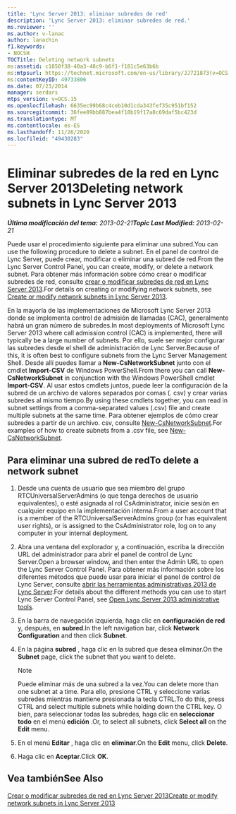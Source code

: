 ```yaml
---
title: 'Lync Server 2013: eliminar subredes de red'
description: 'Lync Server 2013: eliminar subredes de red.'
ms.reviewer: ''
ms.author: v-lanac
author: lanachin
f1.keywords:
- NOCSH
TOCTitle: Deleting network subnets
ms:assetid: c1850f38-40a3-48c9-b6f1-f181c5e63b6b
ms:mtpsurl: https://technet.microsoft.com/en-us/library/JJ721873(v=OCS.15)
ms:contentKeyID: 49733806
ms.date: 07/23/2014
manager: serdars
mtps_version: v=OCS.15
ms.openlocfilehash: 6635ec99b68c4ceb10d1cda343fef35c951bf152
ms.sourcegitcommit: 36fee89bb887bea4f18b19f17a8c69daf5bc423d
ms.translationtype: MT
ms.contentlocale: es-ES
ms.lasthandoff: 11/26/2020
ms.locfileid: "49430283"
---
```

# <a name="deleting-network-subnets-in-lync-server-2013"></a><span data-ttu-id="ff1c4-103">Eliminar subredes de la red en Lync Server 2013</span><span class="sxs-lookup"><span data-stu-id="ff1c4-103">Deleting network subnets in Lync Server 2013</span></span>

<div data-xmlns="http://www.w3.org/1999/xhtml">

<div class="topic" data-xmlns="http://www.w3.org/1999/xhtml" data-msxsl="urn:schemas-microsoft-com:xslt" data-cs="https://msdn.microsoft.com/">

<div data-asp="https://msdn2.microsoft.com/asp">



</div>

<div id="mainSection">

<div id="mainBody"><span data-ttu-id="ff1c4-104">

<span> </span></span><span class="sxs-lookup"><span data-stu-id="ff1c4-104">

<span> </span></span></span>

<span data-ttu-id="ff1c4-105">_**Última modificación del tema:** 2013-02-21_</span><span class="sxs-lookup"><span data-stu-id="ff1c4-105">_**Topic Last Modified:** 2013-02-21_</span></span>

<span data-ttu-id="ff1c4-106">Puede usar el procedimiento siguiente para eliminar una subred.</span><span class="sxs-lookup"><span data-stu-id="ff1c4-106">You can use the following procedure to delete a subnet.</span></span> <span data-ttu-id="ff1c4-107">En el panel de control de Lync Server, puede crear, modificar o eliminar una subred de red.</span><span class="sxs-lookup"><span data-stu-id="ff1c4-107">From the Lync Server Control Panel, you can create, modify, or delete a network subnet.</span></span> <span data-ttu-id="ff1c4-108">Para obtener más información sobre cómo crear o modificar subredes de red, consulte [crear o modificar subredes de red en Lync Server 2013](lync-server-2013-create-or-modify-network-subnets.md).</span><span class="sxs-lookup"><span data-stu-id="ff1c4-108">For details on creating or modifying network subnets, see [Create or modify network subnets in Lync Server 2013](lync-server-2013-create-or-modify-network-subnets.md).</span></span>

<span data-ttu-id="ff1c4-109">En la mayoría de las implementaciones de Microsoft Lync Server 2013 donde se implementa control de admisión de llamadas (CAC), generalmente habrá un gran número de subredes.</span><span class="sxs-lookup"><span data-stu-id="ff1c4-109">In most deployments of Microsoft Lync Server 2013 where call admission control (CAC) is implemented, there will typically be a large number of subnets.</span></span> <span data-ttu-id="ff1c4-110">Por ello, suele ser mejor configurar las subredes desde el shell de administración de Lync Server.</span><span class="sxs-lookup"><span data-stu-id="ff1c4-110">Because of this, it is often best to configure subnets from the Lync Server Management Shell.</span></span> <span data-ttu-id="ff1c4-111">Desde allí puedes llamar a **New-CsNetworkSubnet** junto con el cmdlet **Import-CSV** de Windows PowerShell.</span><span class="sxs-lookup"><span data-stu-id="ff1c4-111">From there you can call **New-CsNetworkSubnet** in conjunction with the Windows PowerShell cmdlet **Import-CSV**.</span></span> <span data-ttu-id="ff1c4-112">Al usar estos cmdlets juntos, puede leer la configuración de la subred de un archivo de valores separados por comas (. csv) y crear varias subredes al mismo tiempo.</span><span class="sxs-lookup"><span data-stu-id="ff1c4-112">By using these cmdlets together, you can read in subnet settings from a comma-separated values (.csv) file and create multiple subnets at the same time.</span></span> <span data-ttu-id="ff1c4-113">Para obtener ejemplos de cómo crear subredes a partir de un archivo. csv, consulte [New-CsNetworkSubnet](https://docs.microsoft.com/powershell/module/skype/New-CsNetworkSubnet).</span><span class="sxs-lookup"><span data-stu-id="ff1c4-113">For examples of how to create subnets from a .csv file, see [New-CsNetworkSubnet](https://docs.microsoft.com/powershell/module/skype/New-CsNetworkSubnet).</span></span>

<div>

## <a name="to-delete-a-network-subnet"></a><span data-ttu-id="ff1c4-114">Para eliminar una subred de red</span><span class="sxs-lookup"><span data-stu-id="ff1c4-114">To delete a network subnet</span></span>

1.  <span data-ttu-id="ff1c4-115">Desde una cuenta de usuario que sea miembro del grupo RTCUniversalServerAdmins (o que tenga derechos de usuario equivalentes), o esté asignada al rol CsAdministrator, inicie sesión en cualquier equipo en la implementación interna.</span><span class="sxs-lookup"><span data-stu-id="ff1c4-115">From a user account that is a member of the RTCUniversalServerAdmins group (or has equivalent user rights), or is assigned to the CsAdministrator role, log on to any computer in your internal deployment.</span></span>

2.  <span data-ttu-id="ff1c4-116">Abra una ventana del explorador y, a continuación, escriba la dirección URL del administrador para abrir el panel de control de Lync Server.</span><span class="sxs-lookup"><span data-stu-id="ff1c4-116">Open a browser window, and then enter the Admin URL to open the Lync Server Control Panel.</span></span> <span data-ttu-id="ff1c4-117">Para obtener más información sobre los diferentes métodos que puede usar para iniciar el panel de control de Lync Server, consulte [abrir las herramientas administrativas 2013 de Lync Server](lync-server-2013-open-lync-server-administrative-tools.md).</span><span class="sxs-lookup"><span data-stu-id="ff1c4-117">For details about the different methods you can use to start Lync Server Control Panel, see [Open Lync Server 2013 administrative tools](lync-server-2013-open-lync-server-administrative-tools.md).</span></span>

3.  <span data-ttu-id="ff1c4-118">En la barra de navegación izquierda, haga clic en **configuración de red** y, después, en **subred**.</span><span class="sxs-lookup"><span data-stu-id="ff1c4-118">In the left navigation bar, click **Network Configuration** and then click **Subnet**.</span></span>

4.  <span data-ttu-id="ff1c4-119">En la página **subred** , haga clic en la subred que desea eliminar.</span><span class="sxs-lookup"><span data-stu-id="ff1c4-119">On the **Subnet** page, click the subnet that you want to delete.</span></span>
    
    <div>
    

    > [!NOTE]  
    > <span data-ttu-id="ff1c4-120">Puede eliminar más de una subred a la vez.</span><span class="sxs-lookup"><span data-stu-id="ff1c4-120">You can delete more than one subnet at a time.</span></span> <span data-ttu-id="ff1c4-121">Para ello, presione CTRL y seleccione varias subredes mientras mantiene presionada la tecla CTRL.</span><span class="sxs-lookup"><span data-stu-id="ff1c4-121">To do this, press CTRL and select multiple subnets while holding down the CTRL key.</span></span> <span data-ttu-id="ff1c4-122">O bien, para seleccionar todas las subredes, haga clic en <STRONG>seleccionar todo</STRONG> en el menú <STRONG>edición</STRONG> .</span><span class="sxs-lookup"><span data-stu-id="ff1c4-122">Or, to select all subnets, click <STRONG>Select all</STRONG> on the <STRONG>Edit</STRONG> menu.</span></span>

    
    </div>

5.  <span data-ttu-id="ff1c4-123">En el menú **Editar** , haga clic en **eliminar**.</span><span class="sxs-lookup"><span data-stu-id="ff1c4-123">On the **Edit** menu, click **Delete**.</span></span>

6.  <span data-ttu-id="ff1c4-124">Haga clic en **Aceptar**.</span><span class="sxs-lookup"><span data-stu-id="ff1c4-124">Click **OK**.</span></span>

</div>

<div>

## <a name="see-also"></a><span data-ttu-id="ff1c4-125">Vea también</span><span class="sxs-lookup"><span data-stu-id="ff1c4-125">See Also</span></span>


[<span data-ttu-id="ff1c4-126">Crear o modificar subredes de red en Lync Server 2013</span><span class="sxs-lookup"><span data-stu-id="ff1c4-126">Create or modify network subnets in Lync Server 2013</span></span>](lync-server-2013-create-or-modify-network-subnets.md)  
  

<span data-ttu-id="ff1c4-127"></div>

</div>

<span> </span>

</div>

</div>

</span><span class="sxs-lookup"><span data-stu-id="ff1c4-127"></div>

</div>

<span> </span>

</div>

</div>

</span></span></div>

